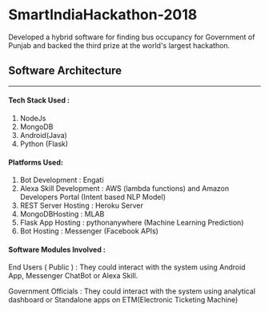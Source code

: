 # SmartIndiaHackathon-2018
Developed a hybrid software for finding bus occupancy for Government of Punjab and backed the third prize at the world's largest hackathon.



<b><h2> Software Architecture </h2></b>
________________________________________________________________________________________________________________________________________


<b> <h4> Tech Stack Used : </h4></b>

1. NodeJs
2. MongoDB
3. Android(Java)
4. Python (Flask)

<b> <h4>Platforms Used:</h4></b>

1. Bot Development : Engati
2. Alexa Skill Development : AWS (lambda functions) and Amazon Developers Portal (Intent based NLP Model)
3. REST Server Hosting : Heroku Server
4. MongoDBHosting : MLAB
5. Flask App Hosting : pythonanywhere (Machine Learning Prediction)
6. Bot Hosting : Messenger (Facebook APIs)

<b> <h4>Software Modules Involved :</h4></b>

End Users ( Public ) : They could interact with the system using Android App, Messenger ChatBot or Alexa Skill. 

Government Officials : They could interact with the system using analytical dashboard or Standalone apps on ETM(Electronic Ticketing Machine)

